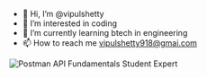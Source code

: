 - 👋 Hi, I’m @vipulshetty
- 👀 I’m interested in coding
- 🌱 I’m currently learning btech in engineering
- 📫 How to reach me vipulshetty918@gmai.com

<!---
vipulshetty/vipulshetty is a ✨ special ✨ repository because its `README.md` (this file) appears on your GitHub profile.
You can click the Preview link to take a look at your changes.
--->
![Postman API Fundamentals Student Expert](https://github.com/vipulshetty/yourusername-vipulshetty/blob/main/images/Postman%20-%20Postman%20API%20Fundamentals%20Student%20Expert%20-%202024-08-07%20(1).png)
